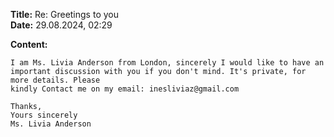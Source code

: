 **Title:** Re: Greetings to you \
**Date:** 29.08.2024, 02:29

**Content:**
```
I am Ms. Livia Anderson from London, sincerely I would like to have an important discussion with you if you don't mind. It's private, for more details. Please
kindly Contact me on my email: inesliviaz@gmail.com

Thanks,
Yours sincerely
Ms. Livia Anderson
```